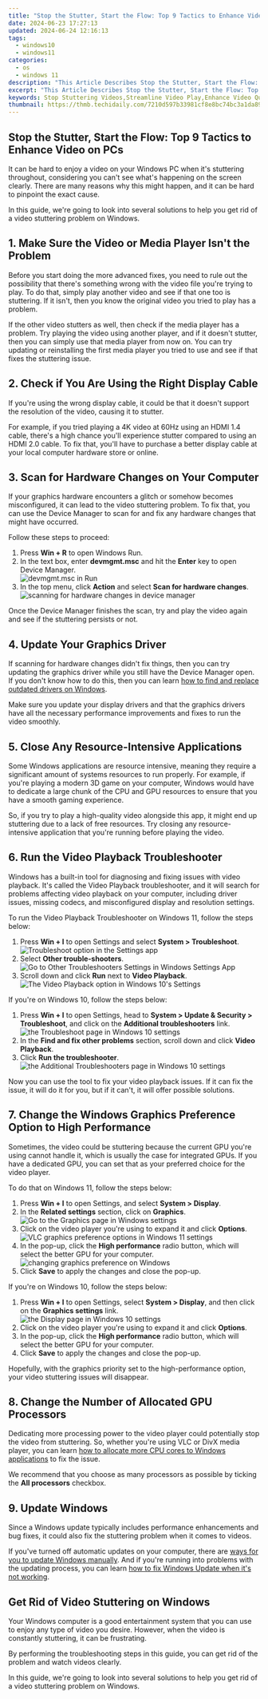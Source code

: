 ```yaml
---
title: "Stop the Stutter, Start the Flow: Top 9 Tactics to Enhance Video on PCs"
date: 2024-06-23 17:27:13
updated: 2024-06-24 12:16:13
tags:
  - windows10
  - windows11
categories:
  - os
  - windows 11
description: "This Article Describes Stop the Stutter, Start the Flow: Top 9 Tactics to Enhance Video on PCs"
excerpt: "This Article Describes Stop the Stutter, Start the Flow: Top 9 Tactics to Enhance Video on PCs"
keywords: Stop Stuttering Videos,Streamline Video Play,Enhance Video Quality,Optimize Video Flow,Improve PC Video,Boost Video Performance,Elevate PC Streaming
thumbnail: https://thmb.techidaily.com/7210d597b33981cf8e8bc74bc3a1da89a343d982eff67b18284889061aed1be5.jpg
---
```


## Stop the Stutter, Start the Flow: Top 9 Tactics to Enhance Video on PCs

 It can be hard to enjoy a video on your Windows PC when it's stuttering throughout, considering you can't see what's happening on the screen clearly. There are many reasons why this might happen, and it can be hard to pinpoint the exact cause.

 In this guide, we're going to look into several solutions to help you get rid of a video stuttering problem on Windows.

## 1\. Make Sure the Video or Media Player Isn't the Problem

 Before you start doing the more advanced fixes, you need to rule out the possibility that there's something wrong with the video file you're trying to play. To do that, simply play another video and see if that one too is stuttering. If it isn't, then you know the original video you tried to play has a problem.

 If the other video stutters as well, then check if the media player has a problem. Try playing the video using another player, and if it doesn't stutter, then you can simply use that media player from now on. You can try updating or reinstalling the first media player you tried to use and see if that fixes the stuttering issue.

## 2\. Check if You Are Using the Right Display Cable

 If you're using the wrong display cable, it could be that it doesn't support the resolution of the video, causing it to stutter.

 For example, if you tried playing a 4K video at 60Hz using an HDMI 1.4 cable, there's a high chance you'll experience stutter compared to using an HDMI 2.0 cable. To fix that, you'll have to purchase a better display cable at your local computer hardware store or online.

## 3\. Scan for Hardware Changes on Your Computer

 If your graphics hardware encounters a glitch or somehow becomes misconfigured, it can lead to the video stuttering problem. To fix that, you can use the Device Manager to scan for and fix any hardware changes that might have occurred.

 Follow these steps to proceed:

1. Press **Win + R** to open Windows Run.
2. In the text box, enter **devmgmt.msc** and hit the **Enter** key to open Device Manager.  
![devmgmt.msc in Run](https://static1.makeuseofimages.com/wordpress/wp-content/uploads/2022/06/devmgmt-msc.jpg)
3. In the top menu, click **Action** and select **Scan for hardware changes**.  
![scanning for hardware changes in device manager](https://static1.makeuseofimages.com/wordpress/wp-content/uploads/2023/08/scanning-for-hardware-changes-in-device-manager.jpg)

 Once the Device Manager finishes the scan, try and play the video again and see if the stuttering persists or not.

## 4\. Update Your Graphics Driver

 If scanning for hardware changes didn't fix things, then you can try updating the graphics driver while you still have the Device Manager open. If you don't know how to do this, then you can learn [how to find and replace outdated drivers on Windows](https://www.makeuseof.com/tag/find-replace-outdated-windows-drivers/).

 Make sure you update your display drivers and that the graphics drivers have all the necessary performance improvements and fixes to run the video smoothly.

## 5\. Close Any Resource-Intensive Applications

 Some Windows applications are resource intensive, meaning they require a significant amount of systems resources to run properly. For example, if you're playing a modern 3D game on your computer, Windows would have to dedicate a large chunk of the CPU and GPU resources to ensure that you have a smooth gaming experience.

 So, if you try to play a high-quality video alongside this app, it might end up stuttering due to a lack of free resources. Try closing any resource-intensive application that you're running before playing the video.

## 6\. Run the Video Playback Troubleshooter

 Windows has a built-in tool for diagnosing and fixing issues with video playback. It's called the Video Playback troubleshooter, and it will search for problems affecting video playback on your computer, including driver issues, missing codecs, and misconfigured display and resolution settings.

 To run the Video Playback Troubleshooter on Windows 11, follow the steps below:

1. Press **Win + I** to open Settings and select **System > Troubleshoot**.  
![Troubleshoot option in the Settings app](https://static1.makeuseofimages.com/wordpress/wp-content/uploads/2023/08/troubleshoot-option.jpg)
2. Select **Other trouble-shooters**.  
![Go to Other Troubleshooters Settings in Windows Settings App](https://static1.makeuseofimages.com/wordpress/wp-content/uploads/2023/03/3-go-to-other-troubleshooters-settings-in-windows-settings-app.jpg)
3. Scroll down and click **Run** next to **Video Playback**.  
![The Video Playback option in Windows 10's Settings](https://static1.makeuseofimages.com/wordpress/wp-content/uploads/2022/06/Video-Playback-1.jpg)

 If you're on Windows 10, follow the steps below:

1. Press **Win + I** to open Settings, head to **System > Update & Security > Troubleshoot**, and click on the **Additional troubleshooters** link.  
![the Troubleshoot page in Windows 10 settings](https://static1.makeuseofimages.com/wordpress/wp-content/uploads/2023/08/the-troubleshoot-page-in-windows-10-settings.jpg)
2. In the **Find and fix other problems** section, scroll down and click **Video Playback**.
3. Click **Run the troubleshooter**.  
![the Additional Troubleshooters page in Windows 10 settings](https://static1.makeuseofimages.com/wordpress/wp-content/uploads/2023/08/the-additional-troubleshooters-page-in-windows-10-settings.jpg)

 Now you can use the tool to fix your video playback issues. If it can fix the issue, it will do it for you, but if it can't, it will offer possible solutions.

## 7\. Change the Windows Graphics Preference Option to High Performance

 Sometimes, the video could be stuttering because the current GPU you're using cannot handle it, which is usually the case for integrated GPUs. If you have a dedicated GPU, you can set that as your preferred choice for the video player.

 To do that on Windows 11, follow the steps below:

1. Press **Win + I** to open Settings, and select **System > Display**.
2. In the **Related settings** section, click on **Graphics**.  
![Go to the Graphics page in Windows settings](https://static1.makeuseofimages.com/wordpress/wp-content/uploads/2023/08/go-to-graphics-in-windows-settings.jpg)
3. Click on the video player you're using to expand it and click **Options**.  
![VLC graphics preference options in Windows 11 settings](https://static1.makeuseofimages.com/wordpress/wp-content/uploads/2023/08/vlc-graphics-options-in-windows-settings.jpg)
4. In the pop-up, click the **High performance** radio button, which will select the better GPU for your computer.  
![changing graphics preference on Windows](https://static1.makeuseofimages.com/wordpress/wp-content/uploads/2023/08/changing-graphics-preference-on-windows.jpg)
5. Click **Save** to apply the changes and close the pop-up.

 If you're on Windows 10, follow the steps below:

1. Press **Win + I** to open Settings, select **System > Display**, and then click on the **Graphics settings** link.  
![the Display page in Windows 10 settings](https://static1.makeuseofimages.com/wordpress/wp-content/uploads/2023/08/the-display-page-in-windows-10-settings.jpg)
2. Click on the video player you're using to expand it and click **Options**.
3. In the pop-up, click the **High performance** radio button, which will select the better GPU for your computer.
4. Click **Save** to apply the changes and close the pop-up.

 Hopefully, with the graphics priority set to the high-performance option, your video stuttering issues will disappear.

## 8\. Change the Number of Allocated GPU Processors

 Dedicating more processing power to the video player could potentially stop the video from stuttering. So, whether you're using VLC or DivX media player, you can learn [how to allocate more CPU cores to Windows applications](http://www.makeuseof.com/how-to-manually-allocate-cpu-cores-windows-10/) to fix the issue.

 We recommend that you choose as many processors as possible by ticking the **All processors** checkbox.

## 9\. Update Windows

 Since a Windows update typically includes performance enhancements and bug fixes, it could also fix the stuttering problem when it comes to videos.

 If you've turned off automatic updates on your computer, there are [ways for you to update Windows manually](https://www.makeuseof.com/update-windows-manually/). And if you're running into problems with the updating process, you can learn [how to fix Windows Update when it's not working](https://www.makeuseof.com/windows-update-not-working-windows-pc/).

## Get Rid of Video Stuttering on Windows

 Your Windows computer is a good entertainment system that you can use to enjoy any type of video you desire. However, when the video is constantly stuttering, it can be frustrating.

 By performing the troubleshooting steps in this guide, you can get rid of the problem and watch videos clearly.

 In this guide, we're going to look into several solutions to help you get rid of a video stuttering problem on Windows.
